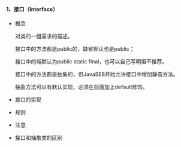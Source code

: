 #### 1、接口（Interface）

- 概念
  
  对类的一组需求的描述。
  
  接口中的方法都是public的，缺省默认也是public；
  
  接口中的域默认为public static final，也可以自己写明但不推荐。
  
  接口中的方法都是抽象的，但JavaSE8开始允许接口中增加静态方法。
  
  抽象方法可以有默认实现，必须在前面加上default修饰。

- 接口的实现
  
  

- 规则

- 注意

- 接口和抽象类的区别
  
  
